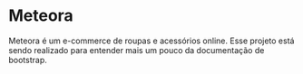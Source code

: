 # Meteora
 Meteora é um e-commerce de roupas e acessórios online. Esse projeto está sendo realizado para entender mais um pouco da documentação de bootstrap.
